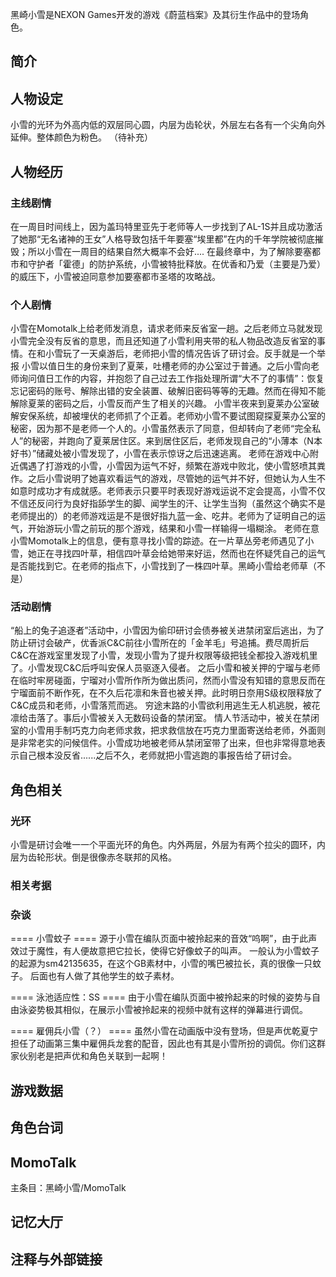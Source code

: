 黑崎小雪是NEXON Games开发的游戏《蔚蓝档案》及其衍生作品中的登场角色。

## 简介

## 人物设定
小雪的光环为外高内低的双层同心圆，内层为齿轮状，外层左右各有一个尖角向外延伸。整体颜色为粉色。
（待补充）

## 人物经历

### 主线剧情
在一周目时间线上，因为盖玛特里亚先于老师等人一步找到了AL-1S并且成功激活了她那“无名诸神的王女”人格导致包括千年要塞“埃里都”在内的千年学院被彻底摧毁；所以小雪在一周目的结果自然大概率不会好....
在最终章中，为了解除要塞都市和守护者「霍德」的防护系统，小雪被特批释放。在优香和乃爱（主要是乃爱）的威压下，小雪被迫同意参加要塞都市圣塔的攻略战。

### 个人剧情
小雪在Momotalk上给老师发消息，请求老师来反省室一趟。之后老师立马就发现小雪完全没有反省的意思，而且还知道了小雪利用夹带的私人物品改造反省室的事情。在和小雪玩了一天桌游后，老师把小雪的情况告诉了研讨会。反手就是一个举报
小雪以值日生的身份来到了夏莱，吐槽老师的办公室过于普通。之后小雪向老师询问值日工作的内容，并抱怨了自己过去工作指处理所谓“大不了的事情”：恢复忘记密码的账号、解除出错的安全装置、破解旧密码等等的无趣。然而在得知不能解除夏莱的密码之后，小雪反而产生了相关的兴趣。
小雪半夜来到夏莱办公室破解安保系统，却被埋伏的老师抓了个正着。老师劝小雪不要试图窥探夏莱办公室的秘密，因为那不是老师一个人的。小雪虽然表示了同意，但却转向了老师“完全私人”的秘密，并跑向了夏莱居住区。来到居住区后，老师发现自己的“小薄本（N本好书）”储藏处被小雪发现了，小雪在表示惊讶之后迅速逃离。
老师在游戏中心附近偶遇了打游戏的小雪，小雪因为运气不好，频繁在游戏中败北，使小雪怒喷其粪作。之后小雪说明了她喜欢看运气的游戏，尽管她的运气并不好，但她认为人生不如意时成功才有成就感。老师表示只要平时表现好游戏运说不定会提高，小雪不仅不信还反问行为良好指舔学生的脚、闻学生的汗、让学生当狗（虽然这个确实不是老师提出的）的老师游戏运是不是很好指九蓝一金、吃井。老师为了证明自己的运气，开始游玩小雪之前玩的那个游戏，结果和小雪一样输得一塌糊涂。
老师在意小雪Momotalk上的信息，便有意寻找小雪的踪迹。在一片草丛旁老师遇见了小雪，她正在寻找四叶草，相信四叶草会给她带来好运，然而也在怀疑凭自己的运气是否能找到它。在老师的指点下，小雪找到了一株四叶草。黑崎小雪给老师草（不是）

### 活动剧情
“船上的兔子追逐者”活动中，小雪因为偷印研讨会债券被关进禁闭室后逃出，为了防止研讨会破产，优香派C&C前往小雪所在的「金羊毛」号追捕。费尽周折后C&C在游戏室里发现了小雪，发现小雪为了提升权限等级把钱全都投入游戏机里了。小雪发现C&C后呼叫安保人员驱逐入侵者。
之后小雪和被关押的宁瑠与老师在临时牢房碰面，宁瑠对小雪所作所为做出质问，然而小雪没有知错的意思反而在宁瑠面前不断作死，在不久后花凛和朱音也被关押。此时明日奈用S级权限释放了C&C成员和老师，小雪落荒而逃。
穷途末路的小雪欲利用逃生无人机逃脱，被花凛给击落了。事后小雪被关入无数码设备的禁闭室。
情人节活动中，被关在禁闭室的小雪用手制巧克力向老师求救，把求救信放在巧克力里面寄送给老师，外面则是非常老实的问候信件。小雪成功地被老师从禁闭室带了出来，但也非常得意地表示自己根本没反省......之后不久，老师就把小雪逃跑的事报告给了研讨会。

## 角色相关

### 光环
小雪是研讨会唯一一个平面光环的角色。内外两层，外层为有两个拉尖的圆环，内层为齿轮形状。倒是很像赤冬联邦的风格。

### 相关考据

### 杂谈

==== 小雪蚊子 ====
源于小雪在编队页面中被拎起来的音效“呜啊”，由于此声效过于魔性，有人便故意把它拉长，使得它好像蚊子的叫声。
一般认为小雪蚊子的起源为sm42135635，在这个GB素材中，小雪的嘴巴被拉长，真的很像一只蚊子。
后面也有人做了其他学生的蚊子素材。

==== 泳池适应性：SS ====
由于小雪在编队页面中被拎起来的时候的姿势与自由泳姿势极其相似，在展示小雪被拎起来的视频中就有这样的弹幕进行调侃。

==== 雇佣兵小雪（？） ====
虽然小雪在动画版中没有登场，但是声优乾夏宁担任了动画第三集中雇佣兵龙套的配音，因此也有其是小雪所扮的调侃。你们这群家伙别老是把声优和角色关联到一起啊！

## 游戏数据

## 角色台词

## MomoTalk
主条目：黑崎小雪/MomoTalk

## 记忆大厅

## 注释与外部链接